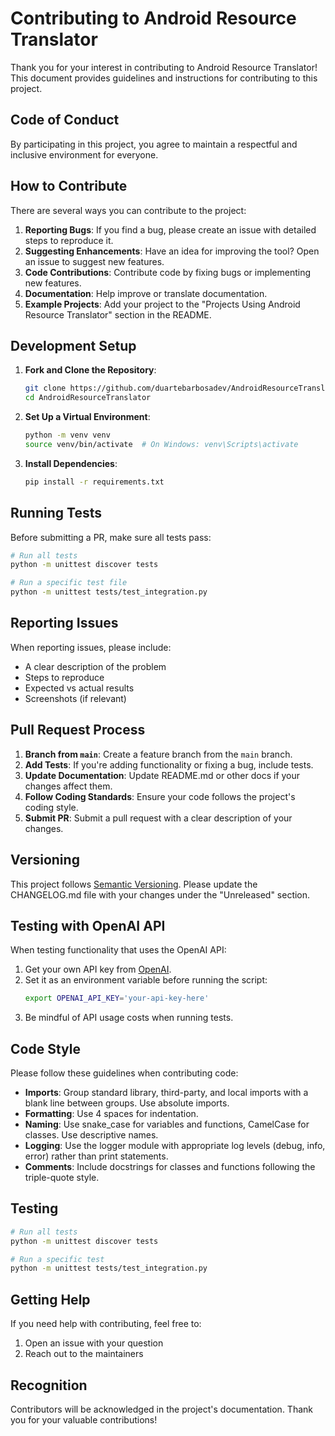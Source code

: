 # Contributing to Android Resource Translator

Thank you for your interest in contributing to Android Resource Translator! This document provides guidelines and instructions for contributing to this project.

## Code of Conduct

By participating in this project, you agree to maintain a respectful and inclusive environment for everyone.

## How to Contribute

There are several ways you can contribute to the project:

1. **Reporting Bugs**: If you find a bug, please create an issue with detailed steps to reproduce it.
2. **Suggesting Enhancements**: Have an idea for improving the tool? Open an issue to suggest new features.
3. **Code Contributions**: Contribute code by fixing bugs or implementing new features.
4. **Documentation**: Help improve or translate documentation.
5. **Example Projects**: Add your project to the "Projects Using Android Resource Translator" section in the README.

## Development Setup

1. **Fork and Clone the Repository**:
   ```bash
   git clone https://github.com/duartebarbosadev/AndroidResourceTranslator.git
   cd AndroidResourceTranslator
   ```

2. **Set Up a Virtual Environment**:
   ```bash
   python -m venv venv
   source venv/bin/activate  # On Windows: venv\Scripts\activate
   ```

3. **Install Dependencies**:
   ```bash
   pip install -r requirements.txt
   ```

## Running Tests

Before submitting a PR, make sure all tests pass:

```bash
# Run all tests
python -m unittest discover tests

# Run a specific test file
python -m unittest tests/test_integration.py
```

## Reporting Issues

When reporting issues, please include:
- A clear description of the problem
- Steps to reproduce
- Expected vs actual results
- Screenshots (if relevant)

## Pull Request Process

1. **Branch from `main`**: Create a feature branch from the `main` branch.
2. **Add Tests**: If you're adding functionality or fixing a bug, include tests.
3. **Update Documentation**: Update README.md or other docs if your changes affect them.
4. **Follow Coding Standards**: Ensure your code follows the project's coding style.
5. **Submit PR**: Submit a pull request with a clear description of your changes.

## Versioning

This project follows [Semantic Versioning](https://semver.org/). Please update the CHANGELOG.md file with your changes under the "Unreleased" section.

## Testing with OpenAI API

When testing functionality that uses the OpenAI API:

1. Get your own API key from [OpenAI](https://platform.openai.com/).
2. Set it as an environment variable before running the script:
   ```bash
   export OPENAI_API_KEY='your-api-key-here'
   ```
3. Be mindful of API usage costs when running tests.

## Code Style

Please follow these guidelines when contributing code:

- **Imports**: Group standard library, third-party, and local imports with a blank line between groups. Use absolute imports.
- **Formatting**: Use 4 spaces for indentation.
- **Naming**: Use snake_case for variables and functions, CamelCase for classes. Use descriptive names.
- **Logging**: Use the logger module with appropriate log levels (debug, info, error) rather than print statements.
- **Comments**: Include docstrings for classes and functions following the triple-quote style.

## Testing

```bash
# Run all tests
python -m unittest discover tests

# Run a specific test
python -m unittest tests/test_integration.py
```

## Getting Help

If you need help with contributing, feel free to:

1. Open an issue with your question
2. Reach out to the maintainers

## Recognition

Contributors will be acknowledged in the project's documentation. 
Thank you for your valuable contributions!
